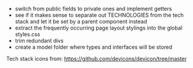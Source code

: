 - switch from public fields to private ones and implement getters
- see if it makes sense to separate out TECHNOLOGIES from the tech stack and let it be 
set by a parent component instead
- extract the frequently occurring page layout stylings into the global styles.css
- trim redundant divs
- create a model folder where types and interfaces will be stored

Tech stack icons from:
https://github.com/devicons/devicon/tree/master

